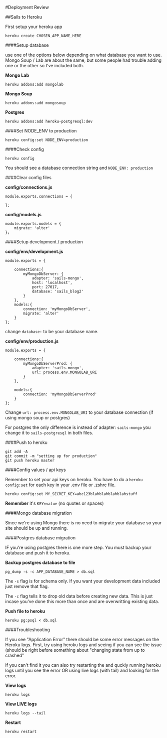 #Deployment Review

##Sails to Heroku

First setup your heroku app

```
heroku create CHOSEN_APP_NAME_HERE
```


####Setup database

use one of the options below depending on what database you want to use. Mongo Soup / Lab are about the same, but some people had trouble adding one or the other so I've included both.


**Mongo Lab**

```
heroku addons:add mongolab
```

**Mongo Soup**

```
heroku addons:add mongosoup
```

**Postgres**

```
heroku addons:add heroku-postgresql:dev
```

####Set NODE_ENV to production

```
heroku config:set NODE_ENV=production
```

####Check config

```
heroku config
```

You should see a database connection string and `NODE_ENV: production`

####Clear config files

**config/connections.js**

```
module.exports.connections = {

};
```

**config/models.js**

```
module.exports.models = {
    migrate: 'alter'
};
```

####Setup development / production

**config/env/development.js**

```
module.exports = {

    connections:{
        myMongoDbServer: {
            adapter: 'sails-mongo',
            host: 'localhost',
            port: 27017,
            database: 'sails_blog2'
        }
    },
    models:{
        connection: 'myMongoDbServer',
        migrate: 'alter'
    }
};
```

change `database:` to be your database name.


**config/env/production.js**

```
module.exports = {

    connections:{
        myMongoDbServerProd: {
            adapter: 'sails-mongo',
            url: process.env.MONGOLAB_URI
        }
    },

    models:{
        connection: 'myMongoDbServerProd'
    }
};
```

Change `url: process.env.MONGOLAB_URI` to your database connection (if using mongo soup or postgres)

For postgres the only difference is instead of adapter: `sails-mongo` you change it to `sails-postgresql` in both files.

####Push to heroku

```
git add -A
git commit -m "setting up for production"
git push heroku master
```
####Config values / api keys

Remember to set your api keys on heroku. You have to do a `heroku config:set` for each key in your .env file or .zshrc file.


```
heroku config:set MY_SECRET_KEY=abc123blahblahblahblahstuff
```

**Remember** it's `KEY=value`  (no quotes or spaces)



####Mongo database migration

Since we're using Mongo there is no need to migrate your database so your site should be up and running.

####Postgres database migration

IF you're using postgres there is one more step. You must backup your database and push it to heroku.

**Backup postgres database to file**

```
pg_dump -s -c APP_DATABASE_NAME > db.sql
```

The `-s` flag is for schema only. If you want your development data included just remove that flag.

The `-c` flag tells it to drop old data before creating new data. This is just incase you've done this more than once and are overwritting existing data.

**Push file to heroku**

```
heroku pg:psql < db.sql
```

####Troubleshooting

If you see "Application Error" there should be some error messages on the Heroku logs. First, try using heroku logs and seeing if you can see the issue (should be right before something about "changing state from up to crashed"

If you can't find it you can also try restarting the and quckly running heroku logs until you see the error OR using live logs (with tail) and looking for the error.

**View logs**

```
heroku logs
```

**View LIVE logs**

```
heroku logs --tail
```

**Restart**

```
heroku restart
```